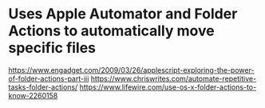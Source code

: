# Uses Apple Automator and Folder Actions to automatically move specific files

https://www.engadget.com/2009/03/26/applescript-exploring-the-power-of-folder-actions-part-iii
https://www.chriswrites.com/automate-repetitive-tasks-folder-actions/
https://www.lifewire.com/use-os-x-folder-actions-to-know-2260158
